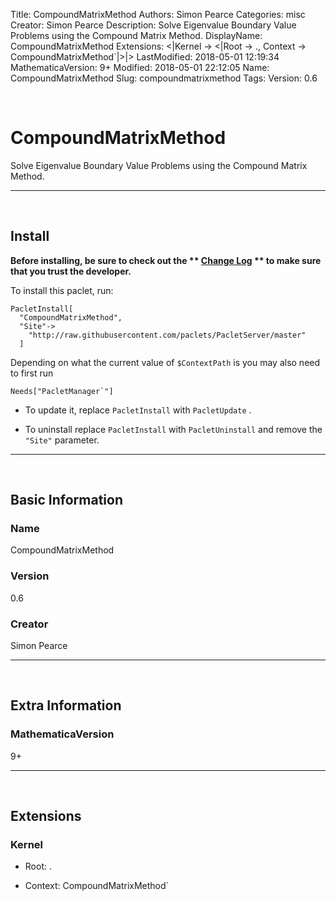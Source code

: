 Title: CompoundMatrixMethod
Authors: Simon Pearce
Categories: misc
Creator: Simon Pearce
Description: Solve Eigenvalue Boundary Value Problems using the Compound Matrix Method.
DisplayName: CompoundMatrixMethod
Extensions: <|Kernel -> <|Root -> ., Context -> CompoundMatrixMethod`|>|>
LastModified: 2018-05-01 12:19:34
MathematicaVersion: 9+
Modified: 2018-05-01 22:12:05
Name: CompoundMatrixMethod
Slug: compoundmatrixmethod
Tags: 
Version: 0.6

<a id="compoundmatrixmethod" style="width:0;height:0;margin:0;padding:0;">&zwnj;</a>

# CompoundMatrixMethod

Solve Eigenvalue Boundary Value Problems using the Compound Matrix Method.

---

<a id="install" style="width:0;height:0;margin:0;padding:0;">&zwnj;</a>

## Install

**Before installing, be sure to check out the ** **[Change Log](https://paclets.github.io/PacletServer/pages/log.html)** ** to make sure that you trust the developer.**

To install this paclet, run:

    PacletInstall[
      "CompoundMatrixMethod",
      "Site"->
        "http://raw.githubusercontent.com/paclets/PacletServer/master"
      ]

Depending on what the current value of  ```$ContextPath```  is you may also need to first run

    Needs["PacletManager`"]

* To update it, replace  ```PacletInstall```  with  ```PacletUpdate``` . 

* To uninstall replace  ```PacletInstall```  with  ```PacletUninstall```  and remove the  ```"Site"```  parameter.

---

<a id="basic-information" style="width:0;height:0;margin:0;padding:0;">&zwnj;</a>

## Basic Information

### Name

CompoundMatrixMethod

### Version

0.6

### Creator

Simon Pearce

---

<a id="extra-information" style="width:0;height:0;margin:0;padding:0;">&zwnj;</a>

## Extra Information

### MathematicaVersion

9+

---

<a id="extensions" style="width:0;height:0;margin:0;padding:0;">&zwnj;</a>

## Extensions

### Kernel

* Root: .

* Context: CompoundMatrixMethod`